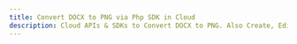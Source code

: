 ---title: Convert DOCX to PNG via Php SDK in Clouddescription: Cloud APIs & SDKs to Convert DOCX to PNG. Also Create, Edit & Render Microsoft Word & OpenOffice documents in the Cloud.---